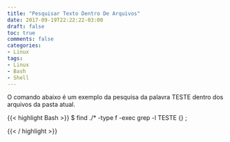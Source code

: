 ```yaml
---
title: "Pesquisar Texto Dentro De Arquivos"
date: 2017-09-19T22:22:22-03:00
draft: false
toc: true 
comments: false
categories:
- Linux
tags:
- Linux
- Bash
- Shell
---
```



<!--more-->
O comando abaixo é um exemplo da pesquisa da palavra TESTE dentro dos arquivos da pasta atual.


{{< highlight Bash >}}
$ find ./* -type f -exec grep -l TESTE {} \;

{{< / highlight >}}

